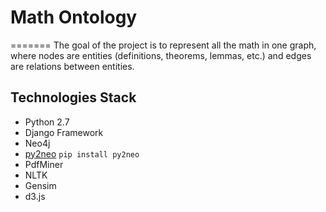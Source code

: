 # Math Ontology
 =======
The goal of the project is to represent all the math in one graph, where nodes are entities (definitions, theorems, lemmas, etc.) and edges are relations between entities.

## Technologies Stack

* Python 2.7 
* Django Framework
* Neo4j
* [py2neo](http://py2neo.org/2.0/) `pip install py2neo`
* PdfMiner
* NLTK
* Gensim
* d3.js
